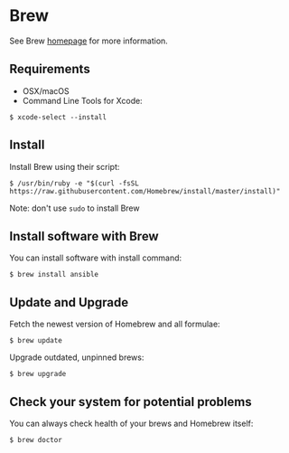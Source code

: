 # Brew

See Brew [homepage](http://brew.sh/) for more information.

## Requirements

- OSX/macOS
- Command Line Tools for Xcode:

```
$ xcode-select --install
```

## Install

Install Brew using their script:

```
$ /usr/bin/ruby -e "$(curl -fsSL https://raw.githubusercontent.com/Homebrew/install/master/install)"
```

Note: don't use `sudo` to install Brew

## Install software with Brew

You can install software with install command:

```
$ brew install ansible
```

## Update and Upgrade

Fetch the newest version of Homebrew and all formulae: 

```
$ brew update
```

Upgrade outdated, unpinned brews: 

```
$ brew upgrade
```

## Check your system for potential problems

You can always check health of your brews and Homebrew itself:

```
$ brew doctor
```

